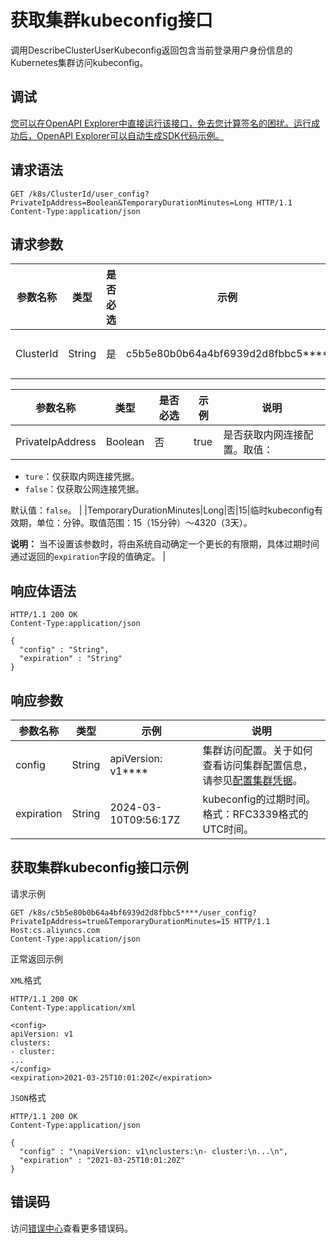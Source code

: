 # 获取集群kubeconfig接口

调用DescribeClusterUserKubeconfig返回包含当前登录用户身份信息的Kubernetes集群访问kubeconfig。

## 调试

[您可以在OpenAPI Explorer中直接运行该接口，免去您计算签名的困扰。运行成功后，OpenAPI Explorer可以自动生成SDK代码示例。](https://api.aliyun.com/#product=CS&api=DescribeClusterUserKubeconfig&type=ROA&version=2015-12-15)

## 请求语法

```
GET /k8s/ClusterId/user_config?PrivateIpAddress=Boolean&TemporaryDurationMinutes=Long HTTP/1.1
Content-Type:application/json
```

## 请求参数

|参数名称|类型|是否必选|示例|说明|
|----|--|----|--|--|
|ClusterId|String|是|c5b5e80b0b64a4bf6939d2d8fbbc5\*\*\*\*|集群ID。 |

|参数名称|类型|是否必选|示例|说明|
|----|--|----|--|--|
|PrivateIpAddress|Boolean|否|true|是否获取内网连接配置。取值：

 -   `ture`：仅获取内网连接凭据。
-   `false`：仅获取公网连接凭据。

 默认值：`false`。 |
|TemporaryDurationMinutes|Long|否|15|临时kubeconfig有效期，单位：分钟。取值范围：15（15分钟）～4320（3天）。

 **说明：** 当不设置该参数时，将由系统自动确定一个更长的有限期，具体过期时间通过返回的`expiration`字段的值确定。 |

## 响应体语法

```
HTTP/1.1 200 OK
Content-Type:application/json

{
  "config" : "String",
  "expiration" : "String"
}
```

## 响应参数

|参数名称|类型|示例|说明|
|----|--|--|--|
|config|String|apiVersion: v1\*\*\*\*|集群访问配置。关于如何查看访问集群配置信息，请参见[配置集群凭据](~~86494~~)。 |
|expiration|String|2024-03-10T09:56:17Z|kubeconfig的过期时间。格式：RFC3339格式的UTC时间。 |

## 获取集群kubeconfig接口示例

请求示例

```
GET /k8s/c5b5e80b0b64a4bf6939d2d8fbbc5****/user_config?PrivateIpAddress=true&TemporaryDurationMinutes=15 HTTP/1.1
Host:cs.aliyuncs.com
Content-Type:application/json
```

正常返回示例

`XML`格式

```
HTTP/1.1 200 OK
Content-Type:application/xml

<config>
apiVersion: v1
clusters:
- cluster:
...
</config>
<expiration>2021-03-25T10:01:20Z</expiration>
```

`JSON`格式

```
HTTP/1.1 200 OK
Content-Type:application/json

{
  "config" : "\napiVersion: v1\nclusters:\n- cluster:\n...\n",
  "expiration" : "2021-03-25T10:01:20Z"
}
```

## 错误码

访问[错误中心](https://error-center.alibabacloud.com/status/product/CS)查看更多错误码。

